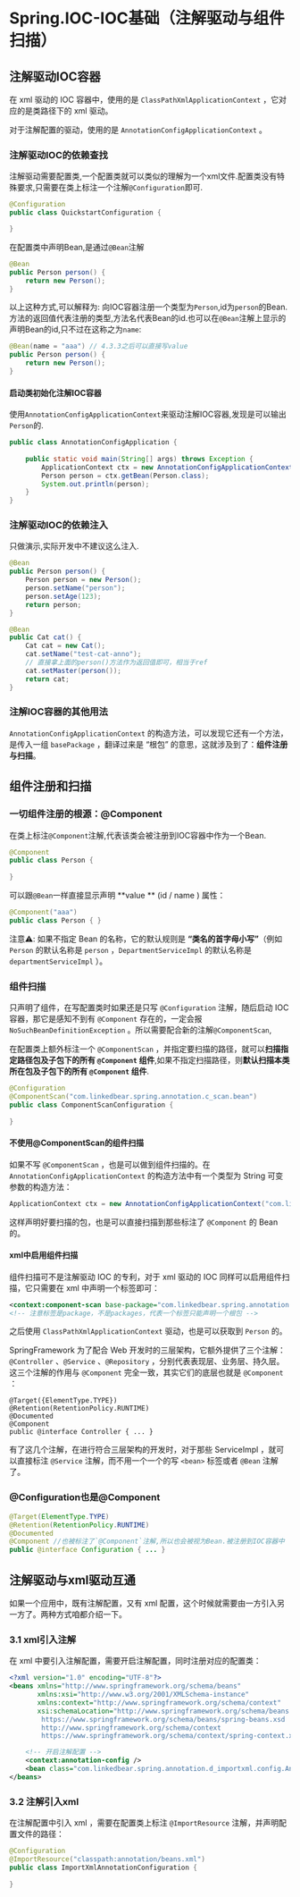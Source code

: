 # Spring.IOC-IOC基础（注解驱动与组件扫描）

## 注解驱动IOC容器

在 xml 驱动的 IOC 容器中，使用的是 `ClassPathXmlApplicationContext` ，它对应的是类路径下的 xml 驱动。

对于注解配置的驱动，使用的是 `AnnotationConfigApplicationContext` 。

### 注解驱动IOC的依赖查找

注解驱动需要配置类,一个配置类就可以类似的理解为一个xml文件.配置类没有特殊要求,只需要在类上标注一个注解`@Configuration`即可.

```java
@Configuration
public class QuickstartConfiguration {

}
```

在配置类中声明Bean,是通过`@Bean`注解

```java
@Bean
public Person person() {
    return new Person();
}
```

以上这种方式,可以解释为: 向IOC容器注册一个类型为`Person`,id为`person`的Bean.方法的返回值代表注册的类型,方法名代表Bean的id.也可以在`@Bean`注解上显示的声明Bean的id,只不过在这称之为`name`:

```java
@Bean(name = "aaa") // 4.3.3之后可以直接写value
public Person person() {
    return new Person();
}
```

#### 启动类初始化注解IOC容器

使用`AnnotationConfigApplicationContext`来驱动注解IOC容器,发现是可以输出`Person`的.

```java
public class AnnotationConfigApplication {
    
    public static void main(String[] args) throws Exception {
        ApplicationContext ctx = new AnnotationConfigApplicationContext(QuickstartConfiguration.class);
        Person person = ctx.getBean(Person.class);
        System.out.println(person);
    }
}
```

### 注解驱动IOC的依赖注入

只做演示,实际开发中不建议这么注入.

```java
@Bean
public Person person() {
    Person person = new Person();
    person.setName("person");
    person.setAge(123);
    return person;
}
```

```java
@Bean
public Cat cat() {
    Cat cat = new Cat();
    cat.setName("test-cat-anno");
    // 直接拿上面的person()方法作为返回值即可，相当于ref
    cat.setMaster(person());
    return cat;
}
```

### 注解IOC容器的其他用法

`AnnotationConfigApplicationContext` 的构造方法，可以发现它还有一个方法，是传入一组 `basePackage` ，翻译过来是 “根包” 的意思，这就涉及到了：**组件注册与扫描**。

## 组件注册和扫描

###  一切组件注册的根源：@Component

在类上标注`@Component`注解,代表该类会被注册到IOC容器中作为一个Bean.

```java
@Component
public class Person {
    
}
```

可以跟`@Bean`一样直接显示声明 **value ** (id / name ) 属性：

```java
@Component("aaa")
public class Person { }
```

注意⚠️: 如果不指定 Bean 的名称，它的默认规则是 **“类名的首字母小写”**（例如 `Person` 的默认名称是 `person` ，`DepartmentServiceImpl` 的默认名称是 `departmentServiceImpl` ）。

### 组件扫描

只声明了组件，在写配置类时如果还是只写 `@Configuration` 注解，随后启动 IOC 容器，那它是感知不到有 `@Component` 存在的，一定会报 `NoSuchBeanDefinitionException` 。所以需要配合新的注解`@ComponentScan`,

在配置类上额外标注一个 `@ComponentScan` ，并指定要扫描的路径，就可以**扫描指定路径包及子包下的所有 `@Component` 组件**,如果不指定扫描路径，则**默认扫描本类所在包及子包下的所有 `@Component` 组件**.

```java
@Configuration
@ComponentScan("com.linkedbear.spring.annotation.c_scan.bean")
public class ComponentScanConfiguration {
    
}
```

#### 不使用@ComponentScan的组件扫描

如果不写 `@ComponentScan` ，也是可以做到组件扫描的。在 `AnnotationConfigApplicationContext` 的构造方法中有一个类型为 String 可变参数的构造方法：

```java
ApplicationContext ctx = new AnnotationConfigApplicationContext("com.linkedbear.spring.annotation.c_scan.bean");
```

这样声明好要扫描的包，也是可以直接扫描到那些标注了 `@Component` 的 Bean 的。

#### xml中启用组件扫描

组件扫描可不是注解驱动 IOC 的专利，对于 xml 驱动的 IOC 同样可以启用组件扫描，它只需要在 xml 中声明一个标签即可：

```xml
<context:component-scan base-package="com.linkedbear.spring.annotation.c_scan.bean"/>
<!-- 注意标签是package，不是packages，代表一个标签只能声明一个根包 -->
```

之后使用 `ClassPathXmlApplicationContext` 驱动，也是可以获取到 `Person` 的。

SpringFramework 为了配合 Web 开发时的三层架构，它额外提供了三个注解：`@Controller` 、`@Service` 、`@Repository` ，分别代表表现层、业务层、持久层。这三个注解的作用与 `@Component` 完全一致，其实它们的底层也就是 `@Component` ：

```
@Target({ElementType.TYPE})
@Retention(RetentionPolicy.RUNTIME)
@Documented
@Component
public @interface Controller { ... }
```

有了这几个注解，在进行符合三层架构的开发时，对于那些 ServiceImpl ，就可以直接标注 `@Service` 注解，而不用一个一个的写 `<bean>` 标签或者 `@Bean` 注解了。

### @Configuration也是@Component

```java
@Target(ElementType.TYPE)
@Retention(RetentionPolicy.RUNTIME)
@Documented
@Component //也被标注了`@Component`注解,所以也会被视为Bean.被注册到IOC容器中
public @interface Configuration { ... }
```

## 注解驱动与xml驱动互通

如果一个应用中，既有注解配置，又有 xml 配置，这个时候就需要由一方引入另一方了。两种方式咱都介绍一下。

### 3.1 xml引入注解

在 xml 中要引入注解配置，需要开启注解配置，同时注册对应的配置类：

```xml
<?xml version="1.0" encoding="UTF-8"?>
<beans xmlns="http://www.springframework.org/schema/beans"
       xmlns:xsi="http://www.w3.org/2001/XMLSchema-instance"
       xmlns:context="http://www.springframework.org/schema/context"
       xsi:schemaLocation="http://www.springframework.org/schema/beans
        https://www.springframework.org/schema/beans/spring-beans.xsd 
        http://www.springframework.org/schema/context 
        https://www.springframework.org/schema/context/spring-context.xsd">

    <!-- 开启注解配置 -->
    <context:annotation-config />
    <bean class="com.linkedbear.spring.annotation.d_importxml.config.AnnotationConfigConfiguration"/>
</beans>
```

### 3.2 注解引入xml

在注解配置中引入 xml ，需要在配置类上标注 `@ImportResource` 注解，并声明配置文件的路径：

```java
@Configuration
@ImportResource("classpath:annotation/beans.xml")
public class ImportXmlAnnotationConfiguration {
    
}
```